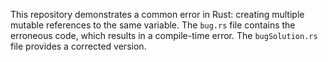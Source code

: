 This repository demonstrates a common error in Rust: creating multiple mutable references to the same variable. The `bug.rs` file contains the erroneous code, which results in a compile-time error. The `bugSolution.rs` file provides a corrected version.